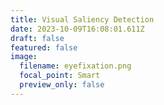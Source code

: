 ```yaml
---
title: Visual Saliency Detection
date: 2023-10-09T16:08:01.611Z
draft: false
featured: false
image:
  filename: eyefixation.png
  focal_point: Smart
  preview_only: false
---
```

